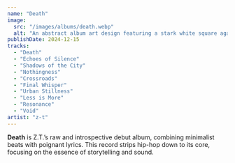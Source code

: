 ```yaml
---
name: "Death"
image:
  src: "/images/albums/death.webp"
  alt: "An abstract album art design featuring a stark white square against a solid black background with subtle shadow effects, reflecting minimalist simplicity."
publishDate: 2024-12-15
tracks:
  - "Death"
  - "Echoes of Silence"
  - "Shadows of the City"
  - "Nothingness"
  - "Crossroads"
  - "Final Whisper"
  - "Urban Stillness"
  - "Less is More"
  - "Resonance"
  - "Void"
artist: "z-t"
---
```


**Death** is Z.T.’s raw and introspective debut album, combining minimalist beats with poignant lyrics. This record strips hip-hop down to its core, focusing on the essence of storytelling and sound.
